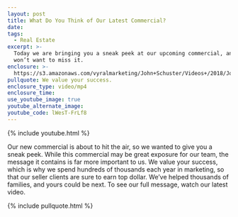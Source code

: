 ```yaml
---
layout: post
title: What Do You Think of Our Latest Commercial?
date:
tags:
  - Real Estate
excerpt: >-
  Today we are bringing you a sneak peek at our upcoming commercial, and you
  won’t want to miss it.
enclosure: >-
  https://s3.amazonaws.com/vyralmarketing/John+Schuster/Videos+/2018/John+Schuster+Group-+New+Commercial.mp4
pullquote: We value your success.
enclosure_type: video/mp4
enclosure_time:
use_youtube_image: true
youtube_alternate_image:
youtube_code: lWesT-FrLf8
---
```


{% include youtube.html %}

Our new commercial is about to hit the air, so we wanted to give you a sneak peek. While this commercial may be great exposure for our team, the message it contains is far more important to us. We value your success, which is why we spend hundreds of thousands each year in marketing, so that our seller clients are sure to earn top dollar. We’ve helped thousands of families, and yours could be next. To see our full message, watch our latest video.&nbsp;

{% include pullquote.html %}